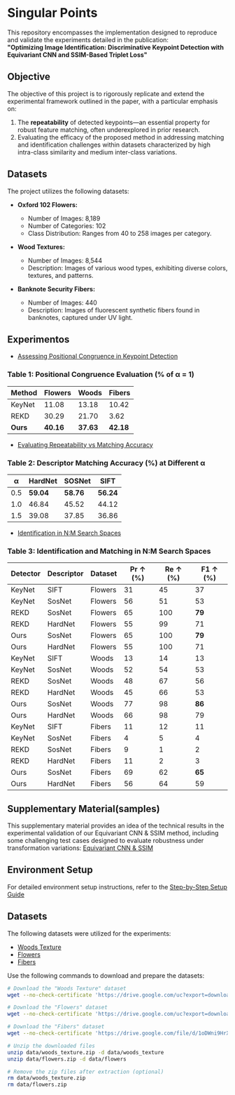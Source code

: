 # Singular Points  

This repository encompasses the implementation designed to reproduce and validate the experiments detailed in the publication:  
**"Optimizing Image Identification: Discriminative Keypoint Detection with Equivariant CNN and SSIM-Based Triplet Loss"**  

## Objective  

The objective of this project is to rigorously replicate and extend the experimental framework outlined in the paper, with a particular emphasis on:  
1. The **repeatability** of detected keypoints—an essential property for robust feature matching, often underexplored in prior research.  
2. Evaluating the efficacy of the proposed method in addressing matching and identification challenges within datasets characterized by high intra-class similarity and medium inter-class variations.  

## Datasets

The project utilizes the following datasets:

*   **Oxford 102 Flowers:**
    *   Number of Images: 8,189
    *   Number of Categories: 102
    *   Class Distribution: Ranges from 40 to 258 images per category.

*   **Wood Textures:**
    *   Number of Images: 8,544
    *   Description: Images of various wood types, exhibiting diverse colors, textures, and patterns.

*   **Banknote Security Fibers:**
    *   Number of Images: 440
    *   Description: Images of fluorescent synthetic fibers found in banknotes, captured under UV light.
      
## Experimentos

- [Assessing Positional Congruence in Keypoint Detection](kornia-positional-test.ipynb)
### Table 1: Positional Congruence Evaluation (% of α = 1)  
| **Method** | **Flowers** | **Woods** | **Fibers** |
| ---------- | ----------- | --------- | ---------- |
| KeyNet     | 11.08       | 13.18     | 10.42      |
| REKD       | 30.29       | 21.70     | 3.62       |
| **Ours**   | **40.16**   | **37.63** | **42.18**  |

- [Evaluating Repeatability vs Matching Accuracy](kornia-matching-test.ipynb)
### Table 2: Descriptor Matching Accuracy (%) at Different α
| **α** | **HardNet** | **SOSNet** | **SIFT**  |
| ----- | ----------- | ---------- | --------- |
| 0.5   | **59.04**   | **58.76**  | **56.24** |
| 1.0   | 46.84       | 45.52      | 44.12     |
| 1.5   | 39.08       | 37.85      | 36.86     |

- [Identification in N:M Search Spaces](grid_avaliacao_local.ipynb)

### Table 3: Identification and Matching in N:M Search Spaces
| **Detector** | **Descriptor** | **Dataset** | **Pr ↑ (%)** | **Re ↑ (%)** | **F1 ↑ (%)** |
| ------------ | -------------- | ----------- | ------------ | ------------ | ------------ |
| KeyNet       | SIFT           | Flowers     | 31           | 45           | 37           |
| KeyNet       | SosNet         | Flowers     | 56           | 51           | 53           |
| REKD         | SosNet         | Flowers     | 65           | 100          | **79**       |
| REKD         | HardNet        | Flowers     | 55           | 99           | 71           |
| Ours         | SosNet         | Flowers     | 65           | 100          | **79**       |
| Ours         | HardNet        | Flowers     | 55           | 100          | 71           |
| KeyNet       | SIFT           | Woods       | 13           | 14           | 13           |
| KeyNet       | SosNet         | Woods       | 52           | 54           | 53           |
| REKD         | SosNet         | Woods       | 48           | 67           | 56           |
| REKD         | HardNet        | Woods       | 45           | 66           | 53           |
| Ours         | SosNet         | Woods       | 77           | 98           | **86**       |
| Ours         | HardNet        | Woods       | 66           | 98           | 79           |
| KeyNet       | SIFT           | Fibers      | 11           | 12           | 11           |
| KeyNet       | SosNet         | Fibers      | 4            | 5            | 4            |
| REKD         | SosNet         | Fibers      | 9            | 1            | 2            |
| REKD         | HardNet        | Fibers      | 11           | 2            | 3            |
| Ours         | SosNet         | Fibers      | 69           | 62           | **65**       |
| Ours         | HardNet        | Fibers      | 56           | 64           | 59           |

## Supplementary Material(samples)

This supplementary material provides an idea of the technical results in the experimental validation of our Equivariant CNN & SSIM method, including some challenging test cases designed to evaluate robustness under transformation variations: [Equivariant CNN & SSIM](data/Equivariant_CNN_and_SSIM_Based_Triplet_Loss__Supplem_Mat_adapted_SIBGRAPI.pdf)

## Environment Setup
For detailed environment setup instructions, refer to the [Step-by-Step Setup Guide](pages/environment.md)

## Datasets
The following datasets were utilized for the experiments:

  - [Woods Texture](https://drive.google.com/uc?export=download&id=1DzJYC00lcZo-SQWdaRQHylMGTd-Mcz2h)
  - [Flowers](https://drive.google.com/uc?export=download&id=1z4Us0tlRrNEDSHlWwU42IFX57BNj7mcb)
  - [Fibers](https://drive.google.com/file/d/1oDWni9HrX92dl4xszXVoo2IGpUbj0Cs6/view?usp=sharing)

Use the following commands to download and prepare the datasets:
``` bash
# Download the "Woods Texture" dataset
wget --no-check-certificate 'https://drive.google.com/uc?export=download&id=1DzJYC00lcZo-SQWdaRQHylMGTd-Mcz2h' -O data/woods_texture.zip

# Download the "Flowers" dataset
wget --no-check-certificate 'https://drive.google.com/uc?export=download&id=1z4Us0tlRrNEDSHlWwU42IFX57BNj7mcb' -O data/flowers.zip

# Download the "Fibers" dataset
wget --no-check-certificate 'https://drive.google.com/file/d/1oDWni9HrX92dl4xszXVoo2IGpUbj0Cs6/view?usp=sharing' -O data/fibers.zip

# Unzip the downloaded files
unzip data/woods_texture.zip -d data/woods_texture
unzip data/flowers.zip -d data/flowers

# Remove the zip files after extraction (optional)
rm data/woods_texture.zip
rm data/flowers.zip
```
